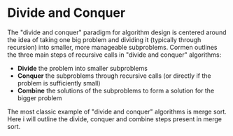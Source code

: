 # **Divide and Conquer**

The "divide and conquer" paradigm for algorithm design is centered around the idea of taking one big problem and dividing it (typically through recursion) into smaller, more manageable subproblems.
Cormen outlines the three main steps of recursive calls in "divide and conquer" algorithms:
* **Divide** the problem into smaller subproblems
* **Conquer** the subproblems through recursive calls (or directly if the problem is sufficiently small)
* **Combine** the solutions of the subproblems to form a solution for the bigger problem

The most classic example of "divide and conquer" algorithms is merge sort. Here i will outline the divide, conquer and combine steps present in merge sort.
